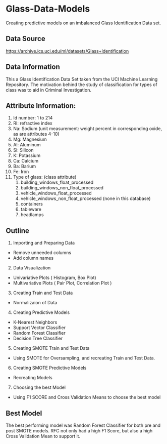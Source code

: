 # Glass-Data-Models
Creating predictive models on an imbalanced Glass Identification Data set. 

## Data Source
https://archive.ics.uci.edu/ml/datasets/Glass+Identification

## Data Information
This a Glass Identification Data Set taken from the UCI Machine Learning Repository. The motivation behind the study of classification for types of class was to aid in Criminal Investigation. 

## Attribute Information:

1. Id number: 1 to 214
2. RI: refractive index
3. Na: Sodium (unit measurement: weight percent in corresponding oxide, as are attributes 4-10)
4. Mg: Magnesium
5. Al: Aluminum
6. Si: Silicon
7. K: Potassium
8. Ca: Calcium
9. Ba: Barium
10. Fe: Iron
11. Type of glass: (class attribute)
    1) building_windows_float_processed
    2) building_windows_non_float_processed
    3) vehicle_windows_float_processed
    4) vehicle_windows_non_float_processed (none in this database)
    5) containers
    6) tableware
    7) headlamps

## Outline

1) Importing and Preparing Data
*  Remove unneeded columns
*  Add column names

2) Data Visualization
* Univariative Plots ( Histogram, Box Plot)
* Multivariative Plots ( Pair Plot, Correlation Plot ) 
3) Creating Train and Test Data
* Normalizaion of Data
4) Creating Predictive Models
* K-Nearest Neighbors
* Support Vector Classifier
* Random Forest Classifier
* Decision Tree Classifier
5) Creating SMOTE Train and Test Data
* Using SMOTE for Oversampling, and recreating Train and Test Data.
6) Creating SMOTE Predictive Models
* Recreating Models
7) Choosing the best Model
* Using F1 SCORE and Cross Validation Means to choose the best model

## Best Model
The best performing model was Random Forest Classifier for both pre and post SMOTE models. RFC not only had a high F1 Score, but also a high Cross Validation Mean to support it.
